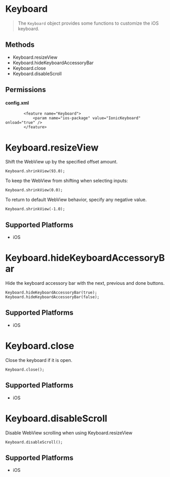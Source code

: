 Keyboard
======

> The `Keyboard` object provides some functions to customize the iOS keyboard.


Methods
-------

- Keyboard.resizeView
- Keyboard.hideKeyboardAccessoryBar
- Keyboard.close
- Keyboard.disableScroll

Permissions
-----------

#### config.xml

            <feature name="Keyboard">
                <param name="ios-package" value="IonicKeyboard" onload="true" />
            </feature>


Keyboard.resizeView
=================

Shift the WebView up by the specified offset amount.

    Keyboard.shrinkView(93.0);

To keep the WebView from shifting when selecting inputs:
    
    Keyboard.shrinkView(0.0);

To return to default WebView behavior, specify any negative value.
   
    Keyboard.shrinkView(-1.0);
  

Supported Platforms
-------------------

- iOS

Keyboard.hideKeyboardAccessoryBar
=================

Hide the keyboard accessory bar with the next, previous and done buttons.

    Keyboard.hideKeyboardAccessoryBar(true);
    Keyboard.hideKeyboardAccessoryBar(false);

Supported Platforms
-------------------

- iOS


Keyboard.close
=================

Close the keyboard if it is open.

    Keyboard.close();

Supported Platforms
-------------------

- iOS

    
Keyboard.disableScroll
=================

Disable WebView scrolling when using Keyboard.resizeView

    Keyboard.disableScroll();

Supported Platforms
-------------------

- iOS
